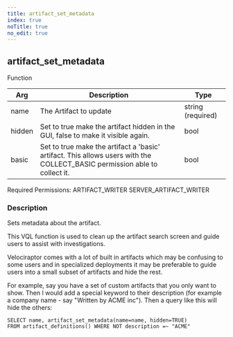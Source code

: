 ```yaml
---
title: artifact_set_metadata
index: true
noTitle: true
no_edit: true
---
```




<div class="vql_item"></div>


## artifact_set_metadata
<span class='vql_type label label-warning pull-right page-header'>Function</span>



<div class="vqlargs"></div>

Arg | Description | Type
----|-------------|-----
name|The Artifact to update|string (required)
hidden|Set to true make the artifact hidden in the GUI, false to make it visible again.|bool
basic|Set to true make the artifact a 'basic' artifact. This allows users with the COLLECT_BASIC permission able to collect it.|bool

Required Permissions: 
<span class="linkcolour label label-success">ARTIFACT_WRITER</span>
<span class="linkcolour label label-success">SERVER_ARTIFACT_WRITER</span>

### Description

Sets metadata about the artifact.

This VQL function is used to clean up the artifact search screen
and guide users to assist with investigations.

Velociraptor comes with a lot of built in artifacts which may be
confusing to some users and in specialized deployments it may be
preferable to guide users into a small subset of artifacts and
hide the rest.

For example, say you have a set of custom artifacts that you only
want to show. Then I would add a special keyword to their
description (for example a company name - say "Written by ACME
inc"). Then a query like this will hide the others:

```vql
SELECT name, artifact_set_metadata(name=name, hidden=TRUE)
FROM artifact_definitions() WHERE NOT description =~ "ACME"
```


